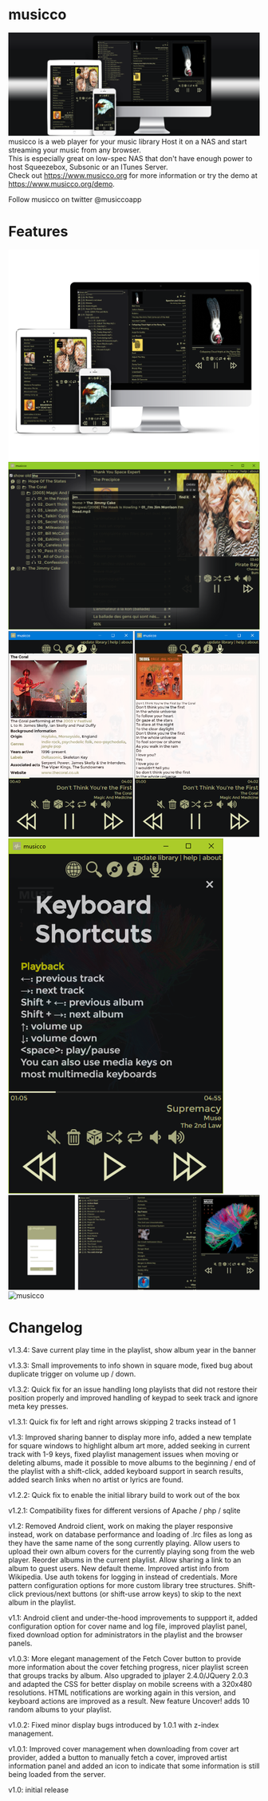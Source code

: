 # musicco
![musicco](/doc/img/header-bg.png?raw=true "musicco")
musicco is a web player for your music library Host it on a NAS and start streaming your music from any browser.  
This is especially great on low-spec NAS that don't have enough power to host Squeezebox, Subsonic or an ITunes Server.  
Check out https://www.musicco.org for more information or try the demo at https://www.musicco.org/demo.

Follow musicco on twitter @musiccoapp

# Features

![musicco](/doc/img/readme/responsive.png?raw=true "Fully responsive player for all your devices")
![musicco](/doc/img/readme/browsing-searching.png?raw=true "Browsing, filtering and searching the music library")
![musicco](/doc/img/readme/artistInfo-lyrics.png?raw=true "Artist information and lyrics for currently playing track")
![musicco](/doc/img/readme/keyboard.png?raw=true "Keyboard support")
![musicco](/doc/img/readme/auth-playlist.png?raw=true "Optional authentication and multi-user support for saving everybody's playlists")
![musicco](/doc/img/readme/squoare.png?raw=true "Showcase that beautiful album art")


# Changelog

v1.3.4: Save current play time in the playlist, show album year in the banner

v1.3.3: Small improvements to info shown in square mode, fixed bug about duplicate trigger on volume up / down.

v1.3.2: Quick fix for an issue handling long playlists that did not restore their position properly and improved handling of keypad to seek track and ignore meta key presses.

v1.3.1: Quick fix for left and right arrows skipping 2 tracks instead of 1

v1.3: Improved sharing banner to display more info, added a new template for square windows to highlight album art more, added seeking in current track with 1-9 keys, fixed playlist management issues when moving or deleting albums, made it possible to move albums to the beginning / end of the playlist with a shift-click, added keyboard support in search results, added search links when no artist or lyrics are found.

v1.2.2: Quick fix to enable the initial library build to work out of the box

v1.2.1: Compatibility fixes for different versions of Apache / php / sqlite

v1.2: Removed Android client, work on making the player responsive instead, work on database performance and loading of .lrc files as long as they have the same name of the song currently playing. Allow users to upload their own album covers for the currently playing song from the web player. Reorder albums in the current playlist. Allow sharing a link to an album to guest users. New default theme. Improved artist info from Wikipedia. Use auth tokens for logging in instead of credentials. More pattern configuration options for more custom library tree structures. Shift-click previous/next buttons (or shift-use arrow keys) to skip to the next album in the playlist.

v1.1: Android client and under-the-hood improvements to suppport it, added configuration option for cover name and log file, improved playlist panel, fixed download option for administrators in the playlist and the browser panels.

v1.0.3: More elegant management of the Fetch Cover button to provide more information about the cover fetching progress, nicer playlist screen that groups tracks by album. Also upgraded to jplayer 2.4.0/JQuery 2.0.3 and adapted the CSS for better display on mobile screens with a 320x480 resolutions. HTML notifications are working again in this version, and keyboard actions are improved as a result. New feature Uncover! adds 10 random albums to your playlist.

v1.0.2: Fixed minor display bugs introduced by 1.0.1 with z-index management.

v1.0.1: Improved cover management when downloading from cover art provider, added a button to manually fetch a cover, improved artist information panel and added an icon to indicate that some information is still being loaded from the server.

v1.0: initial release